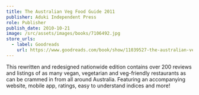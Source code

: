 ```yaml
---
title: The Australian Veg Food Guide 2011
publisher: Aduki Independent Press
role: Publisher
publish_date: 2010-10-21
image: /src/assets/images/books/7106492.jpg
store_urls:
  - label: Goodreads
    url: https://www.goodreads.com/book/show/11039527-the-australian-veg-food-guide-2011?from_search=true&from_srp=true&qid=8ERNfmU3Sq&rank=1
---
```


This rewritten and redesigned nationwide edition contains over 200 reviews and listings of as many vegan, vegetarian and veg-friendly restaurants as can be crammed in from all around Australia. Featuring an accompanying website, mobile app, ratings, easy to understand indices and more!
